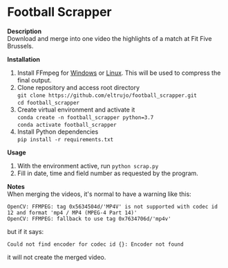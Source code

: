 # Football Scrapper

**Description**  
Download and merge into one video the highlights of a match at Fit Five Brussels.

**Installation**
  1. Install FFmpeg for [Windows](https://m.wikihow.com/Install-FFmpeg-on-Windows) or [Linux](https://linuxize.com/post/how-to-install-ffmpeg-on-ubuntu-18-04/). This will be used to compress the final output.
  2. Clone repository and access root directory  
  ```git clone https://github.com/eltrujo/football_scrapper.git```  
  ```cd football_scrapper```
  3. Create virtual environment and activate it  
  ```conda create -n football_scrapper python=3.7```  
  ```conda activate football_scrapper```
  4. Install Python dependencies  
  ```pip install -r requirements.txt```

**Usage**
  1. With the environment active, run ```python scrap.py```
  2. Fill in date, time and field number as requested by the program.

**Notes**  
When merging the videos, it's normal to have a warning like this:
```
OpenCV: FFMPEG: tag 0x5634504d/'MP4V' is not supported with codec id 12 and format 'mp4 / MP4 (MPEG-4 Part 14)'
OpenCV: FFMPEG: fallback to use tag 0x7634706d/'mp4v'
```    
but if it says:
```
Could not find encoder for codec id {}: Encoder not found
```
it will not create the merged video.
